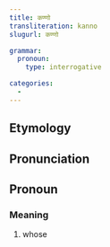 ```yaml
---
title: कण्णो
transliteration: kanno
slugurl: कण्णो

grammar:
  pronoun:
    type: interrogative

categories: 
  - 
---
```


## Etymology

## Pronunciation

## Pronoun
### Meaning
1. whose